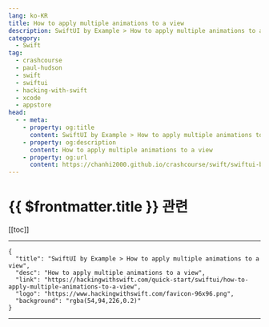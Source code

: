 ```yaml
---
lang: ko-KR
title: How to apply multiple animations to a view
description: SwiftUI by Example > How to apply multiple animations to a view
category:
  - Swift
tag: 
  - crashcourse
  - paul-hudson
  - swift
  - swiftui
  - hacking-with-swift
  - xcode
  - appstore
head:
  - - meta:
    - property: og:title
      content: SwiftUI by Example > How to apply multiple animations to a view
    - property: og:description
      content: How to apply multiple animations to a view
    - property: og:url
      content: https://chanhi2000.github.io/crashcourse/swift/swiftui-by-example/18-animation/how-to-apply-multiple-animations-to-a-view.html
---
```


# {{ $frontmatter.title }} 관련

[[toc]]

---

```component VPCard
{
  "title": "SwiftUI by Example > How to apply multiple animations to a view",
  "desc": "How to apply multiple animations to a view",
  "link": "https://hackingwithswift.com/quick-start/swiftui/how-to-apply-multiple-animations-to-a-view",
  "logo": "https://www.hackingwithswift.com/favicon-96x96.png",
  "background": "rgba(54,94,226,0.2)"
}
```

---

<TagLinks />